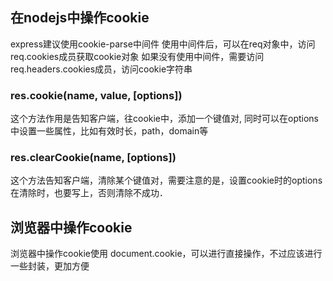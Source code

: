 ## 在nodejs中操作cookie

express建议使用cookie-parse中间件
使用中间件后，可以在req对象中，访问req.cookies成员获取cookie对象
如果没有使用中间件，需要访问req.headers.cookies成员，访问cookie字符串

### res.cookie(name, value, [options])

这个方法作用是告知客户端，往cookie中，添加一个键值对, 同时可以在options中设置一些属性，比如有效时长，path，domain等

### res.clearCookie(name, [options])

这个方法告知客户端，清除某个键值对，需要注意的是，设置cookie时的options在清除时，也要写上，否则清除不成功．

## 浏览器中操作cookie

浏览器中操作cookie使用 document.cookie，可以进行直接操作，不过应该进行一些封装，更加方便